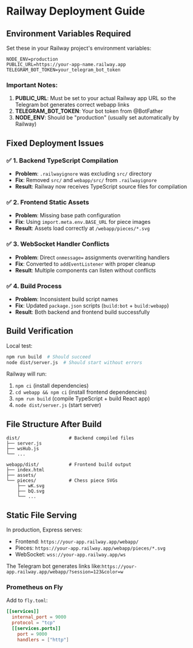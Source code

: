 # Railway Deployment Guide

## Environment Variables Required

Set these in your Railway project's environment variables:

```env
NODE_ENV=production
PUBLIC_URL=https://your-app-name.railway.app
TELEGRAM_BOT_TOKEN=your_telegram_bot_token
```

### Important Notes:

1. **PUBLIC_URL**: Must be set to your actual Railway app URL so the Telegram bot generates correct webapp links
2. **TELEGRAM_BOT_TOKEN**: Your bot token from @BotFather
3. **NODE_ENV**: Should be "production" (usually set automatically by Railway)

## Fixed Deployment Issues

### ✅ 1. Backend TypeScript Compilation
- **Problem**: `.railwayignore` was excluding `src/` directory
- **Fix**: Removed `src/` and `webapp/src/` from `.railwayignore`
- **Result**: Railway now receives TypeScript source files for compilation

### ✅ 2. Frontend Static Assets
- **Problem**: Missing base path configuration
- **Fix**: Using `import.meta.env.BASE_URL` for piece images
- **Result**: Assets load correctly at `/webapp/pieces/*.svg`

### ✅ 3. WebSocket Handler Conflicts
- **Problem**: Direct `onmessage=` assignments overwriting handlers
- **Fix**: Converted to `addEventListener` with proper cleanup
- **Result**: Multiple components can listen without conflicts

### ✅ 4. Build Process
- **Problem**: Inconsistent build script names
- **Fix**: Updated `package.json` scripts (`build:bot` + `build:webapp`)
- **Result**: Both backend and frontend build successfully

## Build Verification

Local test:
```bash
npm run build  # Should succeed
node dist/server.js  # Should start without errors
```

Railway will run:
1. `npm ci` (install dependencies)
2. `cd webapp && npm ci` (install frontend dependencies)  
3. `npm run build` (compile TypeScript + build React app)
4. `node dist/server.js` (start server)

## File Structure After Build

```
dist/                  # Backend compiled files
├── server.js
├── wsHub.js
└── ...

webapp/dist/           # Frontend build output
├── index.html
├── assets/
└── pieces/            # Chess piece SVGs
    ├── wK.svg
    ├── bQ.svg
    └── ...
```

## Static File Serving

In production, Express serves:
- Frontend: `https://your-app.railway.app/webapp/`
- Pieces: `https://your-app.railway.app/webapp/pieces/*.svg`
- WebSocket: `wss://your-app.railway.app/ws`

The Telegram bot generates links like:`https://your-app.railway.app/webapp/?session=123&color=w` 
### Prometheus on Fly
Add to `fly.toml`:
```toml
[[services]]
  internal_port = 9000
  protocol = "tcp"
  [[services.ports]]
    port = 9000
    handlers = ["http"]
```


